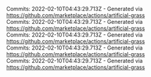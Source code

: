 Commits: 2022-02-10T04:43:29.713Z - Generated via https://github.com/marketplace/actions/artificial-grass
<br>
Commits: 2022-02-10T04:43:29.713Z - Generated via https://github.com/marketplace/actions/artificial-grass
<br>
Commits: 2022-02-10T04:43:29.713Z - Generated via https://github.com/marketplace/actions/artificial-grass
<br>
Commits: 2022-02-10T04:43:29.713Z - Generated via https://github.com/marketplace/actions/artificial-grass
<br>
Commits: 2022-02-10T04:43:29.713Z - Generated via https://github.com/marketplace/actions/artificial-grass
<br>
